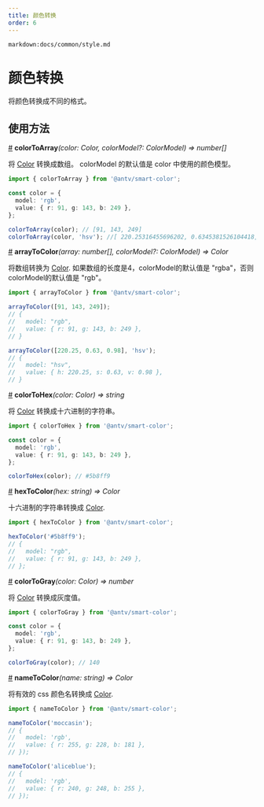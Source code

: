 ```yaml
---
title: 颜色转换
order: 6
---
```


`markdown:docs/common/style.md`



# 颜色转换

将颜色转换成不同的格式。

## 使用方法

<a name="colorToArray" href="#colorToArray">#</a> **colorToArray**<i>(color: Color, colorModel?: ColorModel) => number[]</i>

将 [Color](https://github.com/neoddish/color-palette-json-schema#color) 转换成数组。
colorModel 的默认值是 color 中使用的颜色模型。

```ts
import { colorToArray } from '@antv/smart-color';

const color = {
  model: 'rgb',
  value: { r: 91, g: 143, b: 249 },
};

colorToArray(color); // [91, 143, 249]
colorToArray(color, 'hsv'); //[ 220.25316455696202, 0.6345381526104418, 0.9764705882352941 ]
```

<a name="arrayToColor" href="#arrayToColor">#</a> **arrayToColor**<i>(array: number[], colorModel?: ColorModel) => Color</i>

将数组转换为 [Color](https://github.com/neoddish/color-palette-json-schema#color). 
如果数组的长度是4，colorModel的默认值是 "rgba"，否则colorModel的默认值是 "rgb"。

```ts
import { arrayToColor } from '@antv/smart-color';

arrayToColor([91, 143, 249]);
// {
//   model: "rgb",
//   value: { r: 91, g: 143, b: 249 },
// }

arrayToColor([220.25, 0.63, 0.98], 'hsv');
// {
//   model: "hsv",
//   value: { h: 220.25, s: 0.63, v: 0.98 },
// }
```

<a name="colorToHex" href="#colorToHex">#</a> **colorToHex**<i>(color: Color) => string</i>

将 [Color](https://github.com/neoddish/color-palette-json-schema#color) 转换成十六进制的字符串。

```ts
import { colorToHex } from '@antv/smart-color';

const color = {
  model: 'rgb',
  value: { r: 91, g: 143, b: 249 },
};

colorToHex(color); // #5b8ff9
```

<a name="hexToColor" href="#hexToColor">#</a> **hexToColor**<i>(hex: string) => Color</i>

十六进制的字符串转换成 [Color](https://github.com/neoddish/color-palette-json-schema#color).

```ts
import { hexToColor } from '@antv/smart-color';

hexToColor('#5b8ff9');
// {
//   model: "rgb",
//   value: { r: 91, g: 143, b: 249 },
// };
```

<a name="colorToGray" href="#colorToGray">#</a> **colorToGray**<i>(color: Color) => number</i>

将 [Color](https://github.com/neoddish/color-palette-json-schema#color) 转换成灰度值。

```ts
import { colorToGray } from '@antv/smart-color';

const color = {
  model: 'rgb',
  value: { r: 91, g: 143, b: 249 },
};

colorToGray(color); // 140
```

<a name="nameToColor" href="#nameToColor">#</a> **nameToColor**<i>(name: string) => Color</i>

将有效的 css 颜色名转换成 [Color](https://github.com/neoddish/color-palette-json-schema#color).

```ts
import { nameToColor } from '@antv/smart-color';

nameToColor('moccasin');
// {
//   model: 'rgb',
//   value: { r: 255, g: 228, b: 181 },
// });

nameToColor('aliceblue');
// {
//   model: 'rgb',
//   value: { r: 240, g: 248, b: 255 },
// });
```


